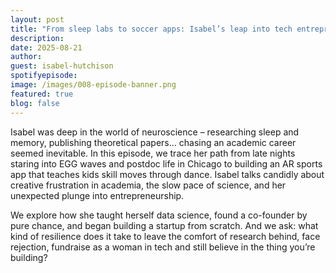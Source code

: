 ```yaml
---
layout: post
title: "From sleep labs to soccer apps: Isabel’s leap into tech entrepreneurship"
description: 
date: 2025-08-21 
author: 
guest: isabel-hutchison
spotifyepisode: 
image: /images/008-episode-banner.png
featured: true
blog: false
---
```


Isabel was deep in the world of neuroscience – researching sleep and memory, publishing theoretical papers… chasing an academic career seemed inevitable. 
In this episode, we trace her path from late nights staring into EGG waves and postdoc life in Chicago to building an AR sports app that teaches kids skill moves through dance. Isabel talks candidly about creative frustration in academia, the slow pace of science, and her unexpected plunge into entrepreneurship.

We explore how she taught herself data science, found a co-founder by pure chance, and began building a startup from scratch. And we ask: what kind of resilience does it take to leave the comfort of research behind, face rejection, fundraise as a woman in tech and still believe in the thing you’re building?
